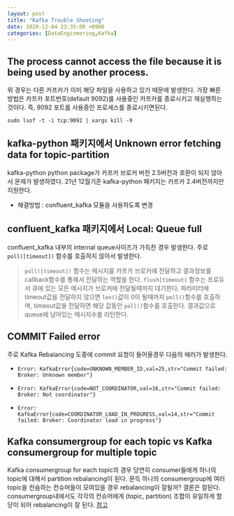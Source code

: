 ```yaml
---
layout: post
title: "Kafka Trouble Shooting"
date: 2020-12-04 23:35:00 +0900
categories: [DataEngineering,Kafka]
---
```


## The process cannot access the file because it is being used by another process.

위 경우는 다른 카프카가 이미 해당 파일을 사용하고 있기 때문에 발생한다. 가장 빠른 방법은 카프카 포트번호(default 9092)를 사용중인 카프카를 종료시키고 재실행하는 것이다.
즉, 9092 포트를 사용중인 프로세스를 종료시키면된다. 

```
sudo lsof -t -i tcp:9092 | xargs kill -9
```

## kafka-python 패키지에서 Unknown error fetching data for topic-partition

kafka-python python package가 카프카 브로커 버전 2.5버전과 호환이 되지 않아서 문제가 발생하였다. 21년 12월기준 kafka-python 패키지는 카프카 2.4버전까지만 지원한다.

- 해결방법 : confluent_kafka 모듈을 사용하도록 변경

## confluent_kafka 패키지에서 Local: Queue full

confluent_kafka 내부의 internal queue사이즈가 가득찬 경우 발생한다. 주로 `poll([timeout])` 함수를 호출하지 않아서 발생한다.

> `poll([timeout])` 함수는 메시지를 카프카 브로커에 전달하고 결과정보를 callback함수를 통해서 전달하는 역할을 한다.
> `flush[timeout]` 함수는 프로듀서 큐에 있는 모든 메시지가 브로커에 전달될때까지 대기한다. 파라미터에 timeout값을 전달하지 않으면 `len()`값이 0이 될때까지 `poll()`함수를 호출하며, timeout값을 전달하면 해당 값동안 `poll()`함수를 호출한다. 결과값으로 queue에 남아있는 메시지수를 리턴한다.

## COMMIT Failed error

주로 Kafka Rebalancing 도중에 commit 요청이 들어올경우 다음의 에러가 발생한다.

- `Error: KafkaError{code=UNKNOWN_MEMBER_ID,val=25,str="Commit failed: Broker: Unknown member"}`

- `Error: KafkaError{code=NOT_COORDINATOR,val=16,str="Commit failed: Broker: Not coordinator"}`

- `Error: KafkaError{code=COORDINATOR_LOAD_IN_PROGRESS,val=14,str="Commit failed: Broker: Coordinator load in progress"}`

## Kafka consumergroup for each topic vs Kafka consumergroup for multiple topic
Kafka consumergroup for each topic의 경우 당연히 consumer들에게 하나의 topic에 대해서 partition rebalancing이 된다. 문득 하나의 consumergroup에 여러 topic을 컨슘하는 컨슈머들이 모여있을 경우 rebalancing이 잘될까? 결론은 잘된다. consumergroup내에서도 각각의 컨슈머에게 (topic, partition) 조합이 유일하게 할당이 되어 rebalancing이 잘 된다. [참고](https://stackoverflow.com/questions/57753211/kafka-use-common-consumer-group-to-access-multiple-topics) 